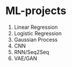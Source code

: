 # ML-projects

1. Linear Regression
2. Logistic Regression
3. Gaussian Process
4. CNN
5. RNN/Seq2Seq
6. VAE/GAN
